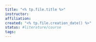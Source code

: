 ```yaml
---
title: "<% tp.file.title %>"
instructor:
affiliation:
created: "<% tp.file.creation_date() %>"
status: #literature/course 
tags:
---
```

